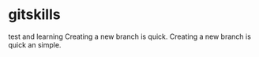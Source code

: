 # gitskills
test and learning
Creating a new branch is quick.
Creating a new branch is quick an simple.
